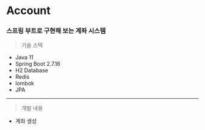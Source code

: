 # Account
### 스프링 부트로 구현해 보는 계좌 시스템

> 기술 스택
  * Java 11
  * Spring Boot 2.7.16
  * H2 Database
  * Redis
  * lombok
  * JPA

___

> 개발 내용
  * 계좌 생성
